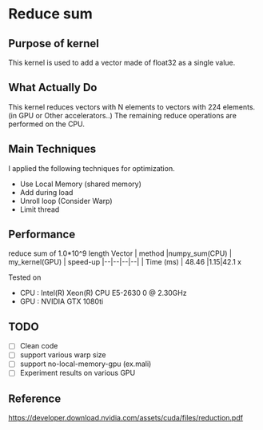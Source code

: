 # Reduce sum

## Purpose of kernel
This kernel is used to add a vector made of float32 as a single value.

## What Actually Do
This kernel reduces vectors with N elements to vectors with 224 elements. (in GPU or Other accelerators..)
The remaining reduce operations are performed on the CPU.

## Main Techniques
I applied the following techniques for optimization.
 - Use Local Memory (shared memory)
 - Add during load
 - Unroll loop (Consider Warp)
 - Limit thread

## Performance
reduce sum of 1.0*10^9 length Vector
| method |numpy_sum(CPU)  | my_kernel(GPU) | speed-up 
|--|--|--|--|
| Time (ms) | 48.46 |1.15|42.1 x


Tested on

 - CPU : Intel(R) Xeon(R) CPU E5-2630 0 @ 2.30GHz
 - GPU : NVIDIA GTX 1080ti

## TODO

 - [ ] Clean code
 - [ ] support various warp size
 - [ ] support no-local-memory-gpu (ex.mali)
 - [ ] Experiment results on various GPU

## Reference
https://developer.download.nvidia.com/assets/cuda/files/reduction.pdf

